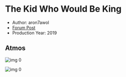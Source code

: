 # The Kid Who Would Be King

* Author: aron7awol
* [Forum Post](https://www.avsforum.com/threads/bass-eq-for-filtered-movies.2995212/post-57867306)
* Production Year: 2019

## Atmos

![img 0](https://i.imgur.com/0rnBXTt.jpg)

![img 0](https://i.imgur.com/SBqt9if.jpg)

